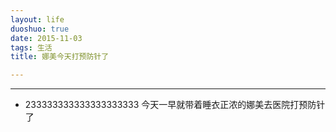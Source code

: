 ```yaml
---
layout: life
duoshuo: true
date: 2015-11-03
tags: 生活
title: 娜美今天打预防针了

---
```


*******

+ 233333333333333333333 今天一早就带着睡衣正浓的娜美去医院打预防针了
